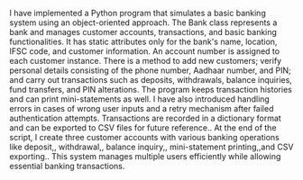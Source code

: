 I have implemented a Python program that simulates a basic banking system using an object-oriented approach. The Bank class represents a bank and manages customer accounts, transactions, and basic banking functionalities. It has static attributes only for the bank's name, location, IFSC code, and customer information. An account number is assigned to each customer instance. There is a method to add new customers; verify personal details consisting of the phone number, Aadhaar number, and PIN; and carry out transactions such as deposits, withdrawals, balance inquiries, fund transfers, and PIN alterations. The program keeps transaction histories and can print mini-statements as well. I have also introduced handling errors in cases of wrong user inputs and a retry mechanism after failed authentication attempts. Transactions are recorded in a dictionary format and can be exported to CSV files for future reference.. At the end of the script, I create three customer accounts with various banking operations like deposit,, withdrawal,, balance inquiry,, mini-statement printing,,and CSV exporting.. This system manages multiple users efficiently while allowing essential banking transactions.
